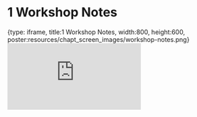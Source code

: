 # 1 Workshop Notes
 
{type: iframe, title:1 Workshop Notes, width:800, height:600, poster:resources/chapt_screen_images/workshop-notes.png}
![](https://hutchdatascience.org/Intermediate-Git-GitHub/workshop-notes.html)
 

 
